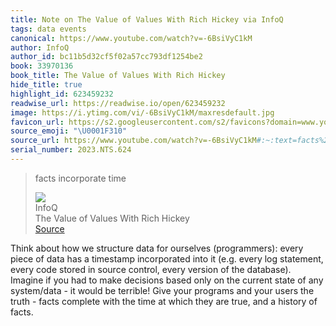 ```yaml
---
title: Note on The Value of Values With Rich Hickey via InfoQ
tags: data events
canonical: https://www.youtube.com/watch?v=-6BsiVyC1kM
author: InfoQ
author_id: bc11b5d32cf5f02a57cc793df1254be2
book: 33970136
book_title: The Value of Values With Rich Hickey
hide_title: true
highlight_id: 623459232
readwise_url: https://readwise.io/open/623459232
image: https://i.ytimg.com/vi/-6BsiVyC1kM/maxresdefault.jpg
favicon_url: https://s2.googleusercontent.com/s2/favicons?domain=www.youtube.com
source_emoji: "\U0001F310"
source_url: https://www.youtube.com/watch?v=-6BsiVyC1kM#:~:text=facts%20incorporate%20time,facts%20incorporate%20time
serial_number: 2023.NTS.624
---
```

> facts incorporate time
> <div class="quoteback-footer"><div class="quoteback-avatar"><img class="mini-favicon" src="https://s2.googleusercontent.com/s2/favicons?domain=www.youtube.com"></div><div class="quoteback-metadata"><div class="metadata-inner"><span style="display:none">FROM:</span><div aria-label="InfoQ" class="quoteback-author"> InfoQ</div><div aria-label="The Value of Values With Rich Hickey" class="quoteback-title"> The Value of Values With Rich Hickey</div></div></div><div class="quoteback-backlink"><a target="_blank" aria-label="go to the full text of this quotation" rel="noopener" href="https://www.youtube.com/watch?v=-6BsiVyC1kM#:~:text=facts%20incorporate%20time,facts%20incorporate%20time" class="quoteback-arrow"> Source</a></div></div>

Think about how we structure data for ourselves (programmers): every piece of data has a timestamp incorporated into it (e.g. every log statement, every code stored in source control, every version of the database). Imagine if you had to make decisions based only on the current state of any system/data - it would be terrible! Give your programs and your users the truth - facts complete with the time at which they are true, and a history of facts.